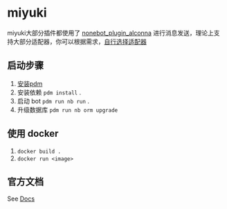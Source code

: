 # miyuki
miyuki大部分插件都使用了 [nonebot_plugin_alconna](https://github.com/nonebot/plugin-alconna) 进行消息发送，理论上支持大部分适配器，你可以根据需求，[自行选择适配器](https://nonebot.dev/store/adapters)


## 启动步骤

1. [安装pdm](https://pdm-project.org/en/latest/#__tabbed_1_1)
2. 安装依赖 `pdm install` .
3. 启动 bot `pdm run nb run` .
4. 升级数据库 `pdm run nb orm upgrade`

## 使用 docker
1. `docker build .`
2. `docker run <image>`

## 官方文档

See [Docs](https://nonebot.dev/)
